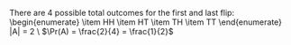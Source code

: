 There are 4 possible total outcomes for the first and last flip:
\begin{enumerate}
\item HH
\item HT
\item TH
\item TT
\end{enumerate}
|A| = 2 \\
$\Pr(A) = \frac{2}{4} = \frac{1}{2}$
